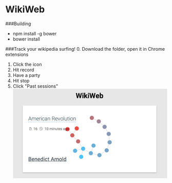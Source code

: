 WikiWeb
=======
###Building
- npm install -g bower
- bower install

###Track your wikipedia surfing!
0. Download the folder, open it in Chrome extensions
1. Click the icon
2. Hit record
3. Have a party
4. Hit stop
5. Click "Past sessions"
![WikiWeb Screenshot](screenshot.png)
